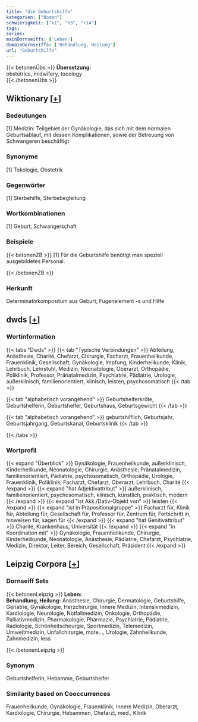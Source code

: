 ```yaml
---
title: "die Geburtshilfe"
kategorien: ["Nomen"]
schwierigkeit: ["k1", "h3", "r14"]
tags:
series:
mainDornseiffs: ['Leben']
domainDornseiffs: ['Behandlung, Heilung']
url: "Geburtshilfe"
---
```


{{< betonenÜbs >}}
**Übersetzung:**  
obstetrics, midwifery, tocology  
{{< /betonenÜbs >}}

## Wiktionary [[+](https://de.wiktionary.org/wiki/Geburtshilfe)]

### Bedeutungen
[1] Medizin: Teilgebiet der Gynäkologie, das sich mit dem normalen Geburtsablauf, mit dessen Komplikationen, sowie der Betreuung von Schwangeren beschäftigt  

### Synonyme
[1] Tokologie, Obstetrik  

### Gegenwörter
[1] Sterbehilfe, Sterbebegleitung  

### Wortkombinationen
[1] Geburt, Schwangerschaft  

### Beispiele
{{< betonenZB >}}
[1] Für die Geburtshilfe benötigt man speziell ausgebildetes Personal.  

{{< /betonenZB >}}
### Herkunft
Determinativkompositum aus Geburt, Fugenelement -s und Hilfe  



## dwds [[+](https://www.dwds.de/wb/Geburtshilfe)]

### Wortinformation
{{< tabs "Dwds" >}}
{{< tab "Typische Verbindungen" >}}
Abteilung, Anästhesie, Charité, Chefarzt, Chirurgie, Facharzt, Frauenheilkunde, Frauenklinik, Gesellschaft, Gynäkologie, Impfung, Kinderheilkunde, Klinik, Lehrbuch, Lehrstuhl, Medizin, Neonatologie, Oberarzt, Orthopädie, Poliklinik, Professor, Pränatalmedizin, Psychiatrie, Pädiatrie, Urologie, außerklinisch, familienorientiert, klinisch, leisten, psychosomatisch
{{< /tab >}}

{{< tab "alphabetisch vorangehend" >}}
Geburtshelferkröte, Geburtshelferin, Geburtshelfer, Geburtshaus, Geburtsgewicht
{{< /tab >}}

{{< tab "alphabetisch vorangehend" >}}
geburtshilflich, Geburtsjahr, Geburtsjahrgang, Geburtskanal, Geburtsklinik
{{< /tab >}}

{{< /tabs >}}

### Wortprofil
{{< expand "Überblick" >}} Gynäkologie, Frauenheilkunde, außerklinisch, Kinderheilkunde, Neonatologie, Chirurgie, Anästhesie, Pränatalmedizin, familienorientiert, Pädiatrie, psychosomatisch, Orthopädie, Urologie, Frauenklinik, Poliklinik, Facharzt, Chefarzt, Oberarzt, Lehrbuch, Charité {{< /expand >}}
{{< expand "hat Adjektivattribut" >}} außerklinisch, familienorientiert, psychosomatisch, klinisch, künstlich, praktisch, modern {{< /expand >}}
{{< expand "ist Akk./Dativ-Objekt von" >}} leisten {{< /expand >}}
{{< expand "ist in Präpositionalgruppe" >}} Facharzt für, Klinik für, Abteilung für, Gesellschaft für, Professor für, Zentrum für, Fortschritt in, hinweisen für, sagen für {{< /expand >}}
{{< expand "hat Genitivattribut" >}} Charité, Krankenhaus, Universität {{< /expand >}}
{{< expand "in Koordination mit" >}} Gynäkologie, Frauenheilkunde, Chirurgie, Kinderheilkunde, Neonatologie, Anästhesie, Pädiatrie, Chefarzt, Psychiatrie, Medizin, Direktor, Leiter, Bereich, Gesellschaft, Präsident {{< /expand >}}

## Leipzig Corpora [[+](https://corpora.uni-leipzig.de/en/res?word=Geburtshilfe&corpusId=deu_newscrawl-public_2018)]

### Dornseiff Sets
{{< betonenLeipzig >}}
**Leben:**  
**Behandlung, Heilung:** Anästhesie, Chirurgie, Dermatologie, Geburtshilfe, Geriatrie, Gynäkologie, Herzchirurgie, Innere Medizin, Intensivmedizin, Kardiologie, Neurologie, Notfallmedizin, Onkologie, Orthopädie, Palliativmedizin, Pharmakologie, Pharmazie, Psychiatrie, Pädiatrie, Radiologie, Schönheitschirurgie, Sportmedizin, Telemedizin, Umweltmedizin, Unfallchirurgie, more..., Urologie, Zahnheilkunde, Zahnmedizin, less  

{{< /betonenLeipzig >}}

### Synonym
Geburtshelferin, Hebamme, Geburtshelfer


### Similarity based on Cooccurrences
Frauenheilkunde, Gynäkologie, Frauenklinik, Innere Medizin, Oberarzt, Kardiologie, Chirurgie, Hebammen, Chefarzt, med., Klinik

